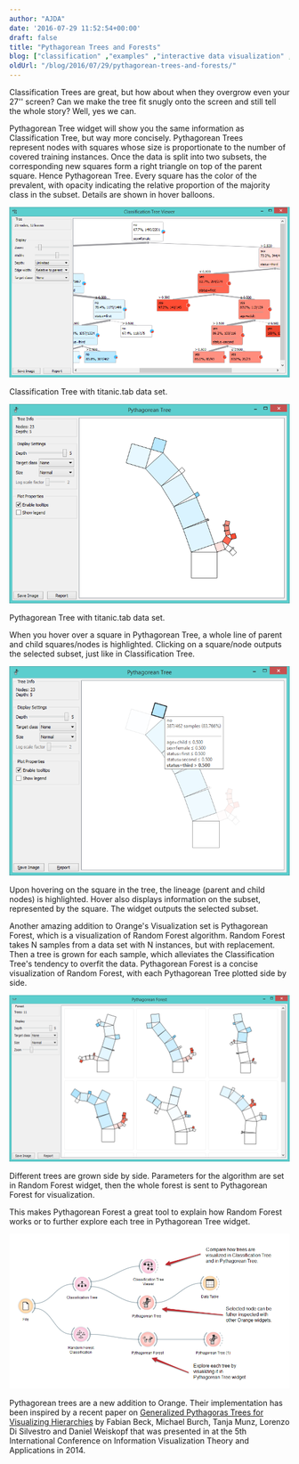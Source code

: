 ```yaml
---
author: "AJDA"
date: '2016-07-29 11:52:54+00:00'
draft: false
title: "Pythagorean Trees and Forests"
blog: ["classification" ,"examples" ,"interactive data visualization" ,"orange3"  ,"plot" ,"tree" ,"visualization" ]
oldUrl: "/blog/2016/07/29/pythagorean-trees-and-forests/"
---
```


Classification Trees are great, but how about when they overgrow even your 27'' screen? Can we make the tree fit snugly onto the screen and still tell the whole story? Well, yes we can.

Pythagorean Tree widget will show you the same information as Classification Tree, but way more concisely. Pythagorean Trees represent nodes with squares whose size is proportionate to the number of covered training instances. Once the data is split into two subsets, the corresponding new squares form a right triangle on top of the parent square. Hence Pythagorean Tree. Every square has the color of the prevalent, with opacity indicating the relative proportion of the majority class in the subset. Details are shown in hover balloons.

![](ClassificationTree.png)

Classification Tree with titanic.tab data set.



![](PythagoreanTree.png)

Pythagorean Tree with titanic.tab data set.



When you hover over a square in Pythagorean Tree, a whole line of parent and child squares/nodes is highlighted. Clicking on a square/node outputs the selected subset, just like in Classification Tree.

![](PythagoreanTree2.png)

Upon hovering on the square in the tree, the lineage (parent and child nodes) is highlighted. Hover also displays information on the subset, represented by the square. The widget outputs the selected subset.



Another amazing addition to Orange's Visualization set is Pythagorean Forest, which is a visualization of Random Forest algorithm. Random Forest takes N samples from a data set with N instances, but with replacement. Then a tree is grown for each sample, which alleviates the Classification Tree's tendency to overfit the data. Pythagorean Forest is a concise visualization of Random Forest, with each Pythagorean Tree plotted side by side.

![](PythagoreanForest.png)

Different trees are grown side by side. Parameters for the algorithm are set in Random Forest widget, then the whole forest is sent to Pythagorean Forest for visualization.



This makes Pythagorean Forest a great tool to explain how Random Forest works or to further explore each tree in Pythagorean Tree widget.

![](schema-pythagora.png)

Pythagorean trees are a new addition to Orange. Their implementation has been inspired by a recent paper on [Generalized Pythagoras Trees for Visualizing Hierarchies](http://publications.fbeck.com/ivapp14-pythagoras.pdf) by Fabian Beck, Michael Burch, Tanja Munz, Lorenzo Di Silvestro and Daniel Weiskopf that was presented in at the 5th International Conference on Information Visualization Theory and Applications in 2014.
